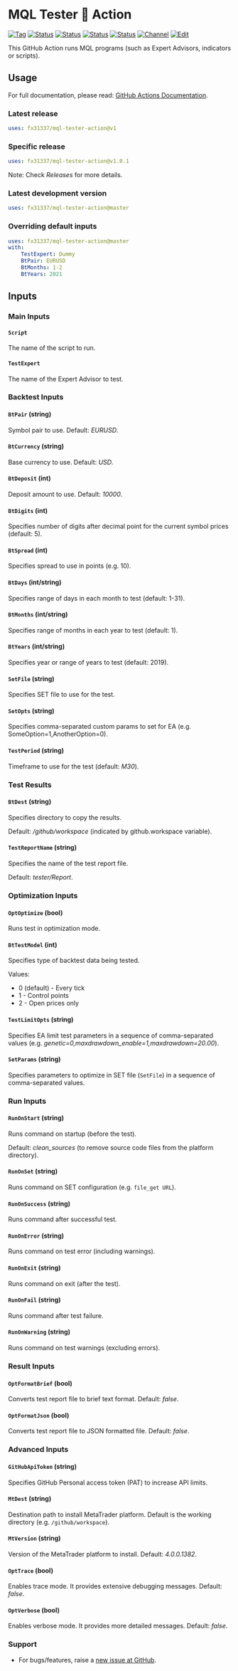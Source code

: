# MQL Tester 🐳 Action

<!-- markdownlint-configure-file { "MD013": { "line_length": 120 } } -->
[![Tag][gh-tag-image]][gh-tag-link]
[![Status][gha-image-action-master]][gha-link-action-master]
[![Status][gha-image-check-master]][gha-link-check-master]
[![Status][gha-image-docker-master]][gha-link-docker-master]
[![Status][gha-image-lint-master]][gha-link-lint-master]
[![Channel][tg-channel-image]][tg-channel-link]
[![Edit][gh-edit-badge]][gh-edit-link]

This GitHub Action runs MQL programs (such as Expert Advisors, indicators or scripts).

## Usage

For full documentation, please read: [GitHub Actions Documentation](https://help.github.com/en/actions).

### Latest release

```yaml
uses: fx31337/mql-tester-action@v1
```

### Specific release

```yaml
uses: fx31337/mql-tester-action@v1.0.1
```

Note: Check _Releases_ for more details.

### Latest development version

```yaml
uses: fx31337/mql-tester-action@master
```

### Overriding default inputs

```yaml
uses: fx31337/mql-tester-action@master
with:
    TestExpert: Dummy
    BtPair: EURUSD
    BtMonths: 1-2
    BtYears: 2021
```

## Inputs

### Main Inputs

#### `Script`

The name of the script to run.

#### `TestExpert`

The name of the Expert Advisor to test.

### Backtest Inputs

#### `BtPair` (string)

Symbol pair to use. Default: *EURUSD*.

#### `BtCurrency` (string)

Base currency to use. Default: *USD*.

#### `BtDeposit` (int)

Deposit amount to use. Default: *10000*.

#### `BtDigits` (int)

Specifies number of digits after decimal point
for the current symbol prices (default: 5).

#### `BtSpread` (int)

Specifies spread to use in points (e.g. 10).

#### `BtDays` (int/string)

Specifies range of days in each month to test (default: 1-31).

#### `BtMonths` (int/string)

Specifies range of months in each year to test (default: 1).

#### `BtYears` (int/string)

Specifies year or range of years to test (default: 2019).

#### `SetFile` (string)

Specifies SET file to use for the test.

#### `SetOpts` (string)

Specifies comma-separated custom params to set for EA (e.g. SomeOption=1,AnotherOption=0).

#### `TestPeriod` (string)

Timeframe to use for the test (default: *M30*).

### Test Results

#### `BtDest` (string)

Specifies directory to copy the results.

Default: */github/workspace* (indicated by github.workspace variable).

#### `TestReportName` (string)

Specifies the name of the test report file.

Default: *tester/Report*.

### Optimization Inputs

#### `OptOptimize` (bool)

Runs test in optimization mode.

#### `BtTestModel` (int)

Specifies type of backtest data being tested.

Values:

- 0 (default) - Every tick
- 1 - Control points
- 2 - Open prices only

#### `TestLimitOpts` (string)

Specifies EA limit test parameters
in a sequence of comma-separated values (e.g. *genetic=0,maxdrawdown_enable=1,maxdrawdown=20.00*).

#### `SetParams` (string)

Specifies parameters to optimize in SET file (`SetFile`)
in a sequence of comma-separated values.

### Run Inputs

#### `RunOnStart` (string)

Runs command on startup (before the test).

Default: *clean_sources* (to remove source code files from the platform directory).

#### `RunOnSet` (string)

Runs command on SET configuration (e.g. `file_get URL`).

#### `RunOnSuccess` (string)

Runs command after successful test.

#### `RunOnError` (string)

Runs command on test error (including warnings).

#### `RunOnExit` (string)

Runs command on exit (after the test).

#### `RunOnFail` (string)

Runs command after test failure.

#### `RunOnWarning` (string)

Runs command on test warnings (excluding errors).

### Result Inputs

#### `OptFormatBrief` (bool)

Converts test report file to brief text format. Default: *false*.

#### `OptFormatJson` (bool)

Converts test report file to JSON formatted file. Default: *false*.

### Advanced Inputs

#### `GitHubApiToken` (string)

Specifies GitHub Personal access token (PAT) to increase API limits.

#### `MtDest` (string)

Destination path to install MetaTrader platform.
Default is the working directory (e.g. `/github/workspace`).

#### `MtVersion` (string)

Version of the MetaTrader platform to install. Default: *4.0.0.1382*.

#### `OptTrace` (bool)

Enables trace mode. It provides extensive debugging messages. Default: *false*.

#### `OptVerbose` (bool)

Enables verbose mode. It provides more detailed messages. Default: *false*.

<!--
## Outputs

### `foo`

Foo bar.
-->

### Support

- For bugs/features,
  raise a [new issue at GitHub](https://github.com/FX31337/MQL-Tester-Action/issues).

<!-- Named links -->

[gh-edit-badge]: https://img.shields.io/badge/GitHub-edit-purple.svg?logo=github
[gh-edit-link]: https://github.dev/FX31337/MQL-Tester-Action

[gh-tag-image]: https://img.shields.io/github/tag/FX31337/MQL-Tester-Action.svg?logo=github
[gh-tag-link]: https://github.com/FX31337/MQL-Tester-Action/tags

[tg-channel-image]: https://img.shields.io/badge/Telegram-join-0088CC.svg?logo=telegram
[tg-channel-link]: https://t.me/EA31337

[gha-link-action-master]: https://github.com/FX31337/MQL-Tester-Action/actions?query=workflow%3AAction+branch%3Amaster
[gha-image-action-master]: https://github.com/FX31337/MQL-Tester-Action/workflows/Action/badge.svg

[gha-link-check-master]: https://github.com/FX31337/MQL-Tester-Action/actions?query=workflow%3ACheck+branch%3Amaster
[gha-image-check-master]: https://github.com/FX31337/MQL-Tester-Action/workflows/Check/badge.svg

[gha-link-docker-master]: https://github.com/FX31337/MQL-Tester-Action/actions?query=workflow%3ADocker+branch%3Amaster
[gha-image-docker-master]: https://github.com/FX31337/MQL-Tester-Action/workflows/Docker/badge.svg

[gha-link-lint-master]: https://github.com/FX31337/MQL-Tester-Action/actions?query=workflow%3ALint+branch%3Amaster
[gha-image-lint-master]: https://github.com/FX31337/MQL-Tester-Action/workflows/Lint/badge.svg
